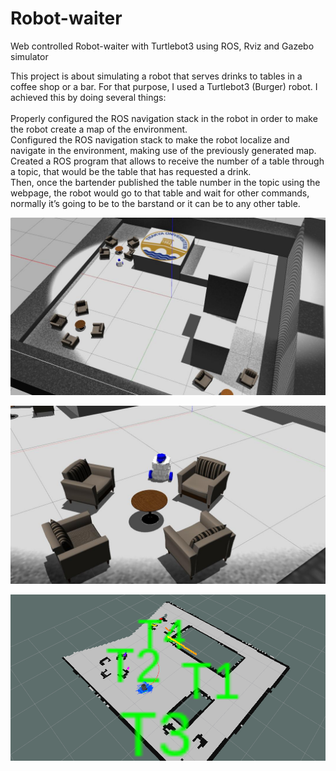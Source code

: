 # Robot-waiter
Web controlled Robot-waiter with Turtlebot3 using ROS, Rviz and Gazebo simulator 	


This project is about simulating a robot that serves drinks to tables in a coffee shop
or a bar. For that purpose, I used a Turtlebot3 (Burger) robot.
I achieved this by doing several things:<br/><br/>
Properly configured the ROS navigation stack in the robot in order to make the robot
create a map of the environment.<br/>
Configured the ROS navigation stack to make the robot localize and navigate in the
environment, making use of the previously generated map. <br/>
Created a ROS program that allows to receive the number of a table through a topic,
that would be the table that has requested a drink.<br/>
Then, once the bartender published the table number in the topic using the webpage, the robot would go to that table and wait for
other commands, normally it’s going to be to the barstand or it can be to any other table.


![](Images/default_gzclient_camera(1)-2019-12-09T00_16_44.551922.jpg)

![](Images/default_gzclient_camera(1)-2019-12-09T00_15_52.017305.jpg)



![](Images/rviz_screenshot_2019_12_09-00_21_35.png)
